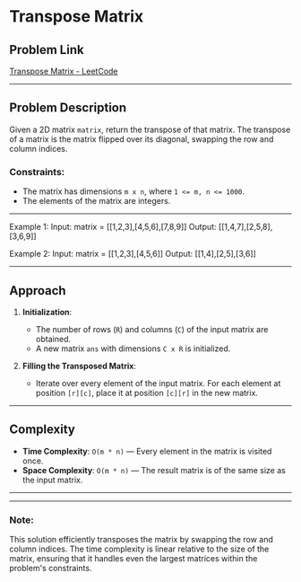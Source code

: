 # Transpose Matrix

## Problem Link
[Transpose Matrix - LeetCode](https://leetcode.com/problems/transpose-matrix/)

---

## Problem Description
Given a 2D matrix `matrix`, return the transpose of that matrix. The transpose of a matrix is the matrix flipped over its diagonal, swapping the row and column indices.

### Constraints:
- The matrix has dimensions `m x n`, where `1 <= m, n <= 1000`.
- The elements of the matrix are integers.

---

Example 1:
Input: matrix = [[1,2,3],[4,5,6],[7,8,9]]
Output: [[1,4,7],[2,5,8],[3,6,9]]

Example 2:
Input: matrix = [[1,2,3],[4,5,6]]
Output: [[1,4],[2,5],[3,6]]


---

## Approach

1. **Initialization**:
   - The number of rows (`R`) and columns (`C`) of the input matrix are obtained.
   - A new matrix `ans` with dimensions `C x R` is initialized.

2. **Filling the Transposed Matrix**:
   - Iterate over every element of the input matrix. For each element at position `[r][c]`, place it at position `[c][r]` in the new matrix.

---

## Complexity

- **Time Complexity**: `O(m * n)` — Every element in the matrix is visited once.
- **Space Complexity**: `O(m * n)` — The result matrix is of the same size as the input matrix.

---



---

### Note:
This solution efficiently transposes the matrix by swapping the row and column indices. The time complexity is linear relative to the size of the matrix, ensuring that it handles even the largest matrices within the problem's constraints.




